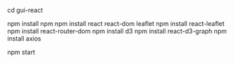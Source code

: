 cd gui-react

npm install npm
npm install react react-dom leaflet
npm install react-leaflet
npm install react-router-dom
npm install d3
npm install react-d3-graph
npm install axios

npm start
